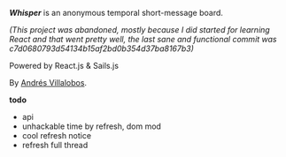 ***Whisper*** is an anonymous temporal short-message board.

_(This project was abandoned, mostly because I did started for learning React
and that went pretty well, the last sane and functional commit was
c7d0680793d54134b15af2bd0b354d37ba8167b3)_

Powered by React.js & Sails.js

By [Andrés Villalobos](http://twitter.com/matnesis).

**todo**

- api
- unhackable time by refresh, dom mod
- cool refresh notice
- refresh full thread
